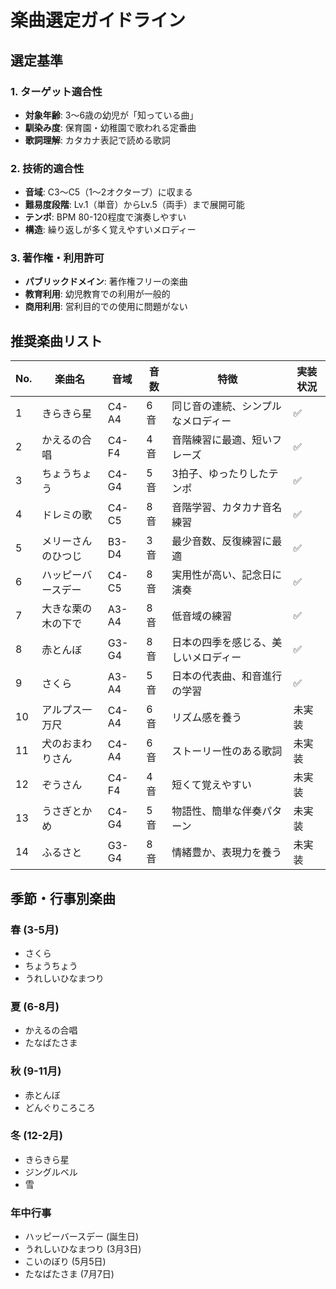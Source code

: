 # 楽曲選定ガイドライン

## 選定基準

### 1. ターゲット適合性
- **対象年齢**: 3〜6歳の幼児が「知っている曲」
- **馴染み度**: 保育園・幼稚園で歌われる定番曲
- **歌詞理解**: カタカナ表記で読める歌詞

### 2. 技術的適合性
- **音域**: C3〜C5（1〜2オクターブ）に収まる
- **難易度段階**: Lv.1（単音）からLv.5（両手）まで展開可能
- **テンポ**: BPM 80-120程度で演奏しやすい
- **構造**: 繰り返しが多く覚えやすいメロディー

### 3. 著作権・利用許可
- **パブリックドメイン**: 著作権フリーの楽曲
- **教育利用**: 幼児教育での利用が一般的
- **商用利用**: 営利目的での使用に問題がない

## 推奨楽曲リスト

| No. | 楽曲名 | 音域 | 音数 | 特徴 | 実装状況 |
|-----|--------|------|------|------|----------|
| 1 | きらきら星 | C4-A4 | 6音 | 同じ音の連続、シンプルなメロディー | ✅ |
| 2 | かえるの合唱 | C4-F4 | 4音 | 音階練習に最適、短いフレーズ | ✅ |
| 3 | ちょうちょう | C4-G4 | 5音 | 3拍子、ゆったりしたテンポ | ✅ |
| 4 | ドレミの歌 | C4-C5 | 8音 | 音階学習、カタカナ音名練習 | ✅ |
| 5 | メリーさんのひつじ | B3-D4 | 3音 | 最少音数、反復練習に最適 | ✅ |
| 6 | ハッピーバースデー | C4-C5 | 8音 | 実用性が高い、記念日に演奏 | ✅ |
| 7 | 大きな栗の木の下で | A3-A4 | 8音 | 低音域の練習 | ✅ |
| 8 | 赤とんぼ | G3-G4 | 8音 | 日本の四季を感じる、美しいメロディー | ✅ |
| 9 | さくら | A3-A4 | 5音 | 日本の代表曲、和音進行の学習 | ✅ |
| 10 | アルプス一万尺 | C4-A4 | 6音 | リズム感を養う | 未実装 |
| 11 | 犬のおまわりさん | C4-A4 | 6音 | ストーリー性のある歌詞 | 未実装 |
| 12 | ぞうさん | C4-F4 | 4音 | 短くて覚えやすい | 未実装 |
| 13 | うさぎとかめ | C4-G4 | 5音 | 物語性、簡単な伴奏パターン | 未実装 |
| 14 | ふるさと | G3-G4 | 8音 | 情緒豊か、表現力を養う | 未実装 |

## 季節・行事別楽曲

### 春 (3-5月)
- さくら
- ちょうちょう
- うれしいひなまつり

### 夏 (6-8月)
- かえるの合唱
- たなばたさま

### 秋 (9-11月)
- 赤とんぼ
- どんぐりころころ

### 冬 (12-2月)
- きらきら星
- ジングルベル
- 雪

### 年中行事
- ハッピーバースデー (誕生日)
- うれしいひなまつり (3月3日)
- こいのぼり (5月5日)
- たなばたさま (7月7日)
